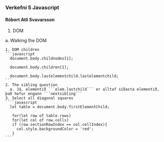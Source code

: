 ### Verkefni 5 Javascript 
#### Róbert Atli Svavarsson

1. DOM

  a. Walking the DOM
  
    1. DOM children
    ```javascript
      document.body.childnodes[1];
    
      document.body.children[1];
    
      document.body.lastelementchild.lastelementchild;
    ```
    2. The sibling question
      a. Já, elementið ```elem.lastchild``` er alltaf síðasta elementið, það hefur engann ```nextsibling```
    3. Select all diagonal squares
    ````javascript
      let table = document.body.firstElementChild;

       for(let row of table.rows)
       for(let col of row.cells)
       if (row.sectionRowIndex == col.cellIndex){
         col.style.backgroundColor = 'red';
       }
    ```
